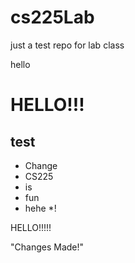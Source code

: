 # cs225Lab
just a test repo for lab class

hello


# HELLO!!!

## test
* Change
* CS225
* is
* fun
* hehe
*!


HELLO!!!!!

"Changes Made!"
